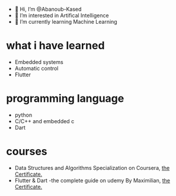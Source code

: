 - 👋 Hi, I’m @Abanoub-Kased
- 👀 I’m interested in Artifical Intelligence
- 🌱 I’m currently learning Machine Learning 
# what i have learned
- Embedded systems
- Automatic control
- Flutter
# programming language
- python
- C/C++ and embedded c
- Dart
# courses
- Data Structures and Algorithms Specialization on Coursera, [the Certificate.](https://www.coursera.org/account/accomplishments/specialization/P6MMUJRQXX5L) 
- Flutter & Dart -the complete guide on udemy By Maximilian, [the Certificate.](http://ude.my/UC-cac4abc3-334d-4425-b63c-53c0f4ae8f0a)

